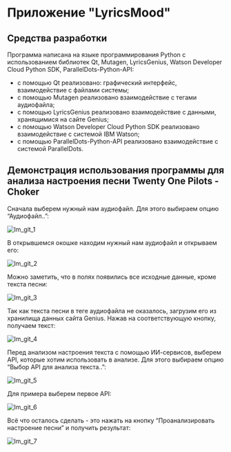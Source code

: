 # Приложение "LyricsMood"

## Средства разработки

Программа написана на языке программирования Python с использованием библиотек Qt, Mutagen, LyricsGenius, Watson Developer Cloud Python SDK, ParallelDots-Python-API:
* c помощью Qt реализовано: графический интерфейс, взаимодействие с файлами системы;
* c помощью Mutagen реализовано взаимодействие с тегами аудиофайла;
* с помощью LyricsGenius реализовано взаимодействие с данными, хранящимися на сайте Genius;
* с помощью Watson Developer Cloud Python SDK реализовано взаимодействие с системой IBM Watson;
* с помощью ParallelDots-Python-API реализовано взаимодействие с системой ParallelDots.

## Демонстрация использования программы для анализа настроения песни Twenty One Pilots - Choker
Сначала выберем нужный нам аудиофайл. Для этого выбираем опцию “Аудиофайл..”:

![lm_git_1](https://user-images.githubusercontent.com/83980779/174878344-69f153c9-2b6e-4492-901c-53de3a3d7c42.png 'Опция "Аудиофайл.."')

В открывшемся окошке находим нужный нам аудиофайл и открываем его:

![lm_git_2](https://user-images.githubusercontent.com/83980779/174878350-f946a961-f80f-4326-9178-a2eb4689e019.png 'Выбор аудиофайла "02. Choker.flac"')

Можно заметить, что в полях появились все исходные данные, кроме текста песни:

![lm_git_3](https://user-images.githubusercontent.com/83980779/174878358-1d4dfa7f-2093-4187-81ce-7bee37a139b2.png 'Результат чтения тегов аудиофайла')

Так как текста песни в теге аудиофайла не оказалось, загрузим его из хранилища данных сайта Genius. Нажав на соответствующую кнопку, получаем текст:

![lm_git_4](https://user-images.githubusercontent.com/83980779/174878367-cf36129d-8dab-4c08-ba94-369a4bb1a2b7.png 'Результат загрузки текста песни Twenty One Pilots - Choker с сайта Genius')

Перед анализом настроения текста с помощью ИИ-сервисов, выберем API, которые хотим использовать в анализе. Для этого выбираем опцию “Выбор API для анализа текста..”:

![lm_git_5](https://user-images.githubusercontent.com/83980779/174878375-4c0e3b13-4d69-47d0-bf72-bc1812b97bd2.png 'Опция "Выбор API для анализа.."')

Для примера выберем первое API:

![lm_git_6](https://user-images.githubusercontent.com/83980779/174878384-19bb9d91-2b0a-46e6-be68-c5a2d661c4d1.png 'Выбор "IBM Watson Tone Analyzer API"')

Всё что осталось сделать - это нажать на кнопку “Проанализировать настроение песни” и получить результат:

![lm_git_7](https://user-images.githubusercontent.com/83980779/174878392-cdd7ea54-c46c-4160-a7d9-38ca1a780537.png 'Результат анализа текста песни выбранном API')
